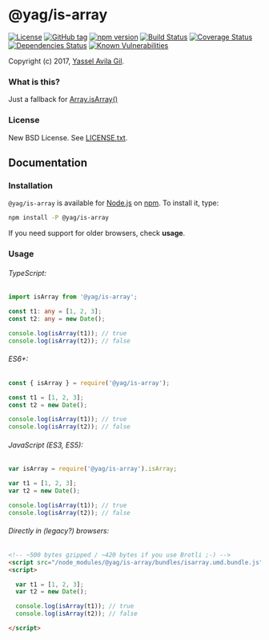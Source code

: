 @yag/is-array
=====

[![License](https://img.shields.io/badge/license-BSD%203--Clause-green.svg?style=flat-square)](https://raw.githubusercontent.com/yasselavila/js-is-array/master/LICENSE.txt)
[![GitHub tag](https://img.shields.io/github/tag/yasselavila/js-is-array.svg?style=flat-square)](https://github.com/yasselavila/js-is-array/releases)
[![npm version](http://img.shields.io/npm/v/@yag/is-array.svg?style=flat-square)](https://npmjs.org/package/@yag/is-array)
[![Build Status](https://img.shields.io/travis/yasselavila/js-is-array.svg?style=flat-square)](https://travis-ci.org/yasselavila/js-is-array)
[![Coverage Status](https://coveralls.io/repos/yasselavila/js-is-array/badge.svg?branch=master)](https://coveralls.io/r/yasselavila/js-is-array?branch=master)
[![Dependencies Status](https://david-dm.org/yasselavila/js-is-array.svg?style=flat-square)](https://david-dm.org/yasselavila/js-is-array)
[![Known Vulnerabilities](https://snyk.io/test/github/yasselavila/js-is-array/badge.svg)](https://snyk.io/test/github/yasselavila/js-is-array)

Copyright (c) 2017, [Yassel Avila Gil](http://yasselavila.com).

### What is this?

Just a fallback for [Array.isArray()](https://developer.mozilla.org/en-US/docs/Web/JavaScript/Reference/Global_Objects/Array/isArray)

### License

New BSD License. See [LICENSE.txt](./LICENSE.txt).

## Documentation

### Installation

`@yag/is-array` is available for [Node.js](http://npmjs.org) on [npm](http://npmjs.org). To install it, type:

```bash
npm install -P @yag/is-array
```

If you need support for older browsers, check **usage**.

### Usage

###### TypeScript:
```ts
import isArray from '@yag/is-array';

const t1: any = [1, 2, 3];
const t2: any = new Date();

console.log(isArray(t1)); // true
console.log(isArray(t2)); // false
```

###### ES6+:
```js
const { isArray } = require('@yag/is-array');

const t1 = [1, 2, 3];
const t2 = new Date();

console.log(isArray(t1)); // true
console.log(isArray(t2)); // false
```

###### JavaScript (ES3, ES5):
```js
var isArray = require('@yag/is-array').isArray;

var t1 = [1, 2, 3];
var t2 = new Date();

console.log(isArray(t1)); // true
console.log(isArray(t2)); // false
```

###### Directly in (*legacy?*) browsers:
```html
<!-- ~500 bytes gzipped / ~420 bytes if you use Brotli ;-) -->
<script src="/node_modules/@yag/is-array/bundles/isarray.umd.bundle.js"></script>
<script>

  var t1 = [1, 2, 3];
  var t2 = new Date();

  console.log(isArray(t1)); // true
  console.log(isArray(t2)); // false

</script>
```
